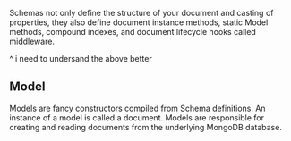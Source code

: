 Schemas not only define the structure of your document and casting of properties, they also define document instance methods, static Model methods, compound indexes, and document lifecycle hooks called middleware.

^ i need to undersand the above better


## Model

Models are fancy constructors compiled from Schema definitions. An instance of a model is called a document. Models are responsible for creating and reading documents from the underlying MongoDB database.